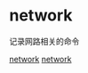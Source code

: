 # network

记录网路相关的命令

[network](https://blog.51cto.com/mengzhaofu/1851636)
[network](https://blog.51cto.com/mengzhaofu/1846545)
